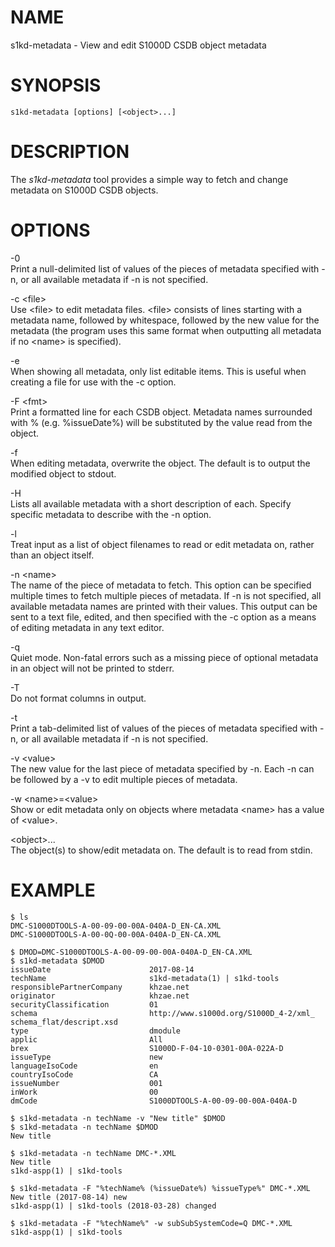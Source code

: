 NAME
====

s1kd-metadata - View and edit S1000D CSDB object metadata

SYNOPSIS
========

    s1kd-metadata [options] [<object>...]

DESCRIPTION
===========

The *s1kd-metadata* tool provides a simple way to fetch and change metadata on S1000D CSDB objects.

OPTIONS
=======

-0  
Print a null-delimited list of values of the pieces of metadata specified with -n, or all available metadata if -n is not specified.

-c &lt;file&gt;  
Use &lt;file&gt; to edit metadata files. &lt;file&gt; consists of lines starting with a metadata name, followed by whitespace, followed by the new value for the metadata (the program uses this same format when outputting all metadata if no &lt;name&gt; is specified).

-e  
When showing all metadata, only list editable items. This is useful when creating a file for use with the -c option.

-F &lt;fmt&gt;  
Print a formatted line for each CSDB object. Metadata names surrounded with % (e.g. %issueDate%) will be substituted by the value read from the object.

-f  
When editing metadata, overwrite the object. The default is to output the modified object to stdout.

-H  
Lists all available metadata with a short description of each. Specify specific metadata to describe with the -n option.

-l  
Treat input as a list of object filenames to read or edit metadata on, rather than an object itself.

-n &lt;name&gt;  
The name of the piece of metadata to fetch. This option can be specified multiple times to fetch multiple pieces of metadata. If -n is not specified, all available metadata names are printed with their values. This output can be sent to a text file, edited, and then specified with the -c option as a means of editing metadata in any text editor.

-q  
Quiet mode. Non-fatal errors such as a missing piece of optional metadata in an object will not be printed to stderr.

-T  
Do not format columns in output.

-t  
Print a tab-delimited list of values of the pieces of metadata specified with -n, or all available metadata if -n is not specified.

-v &lt;value&gt;  
The new value for the last piece of metadata specified by -n. Each -n can be followed by a -v to edit multiple pieces of metadata.

-w &lt;name&gt;=&lt;value&gt;  
Show or edit metadata only on objects where metadata &lt;name&gt; has a value of &lt;value&gt;.

&lt;object&gt;...  
The object(s) to show/edit metadata on. The default is to read from stdin.

EXAMPLE
=======


    $ ls
    DMC-S1000DTOOLS-A-00-09-00-00A-040A-D_EN-CA.XML
    DMC-S1000DTOOLS-A-00-0Q-00-00A-040A-D_EN-CA.XML

    $ DMOD=DMC-S1000DTOOLS-A-00-09-00-00A-040A-D_EN-CA.XML
    $ s1kd-metadata $DMOD
    issueDate                      2017-08-14
    techName                       s1kd-metadata(1) | s1kd-tools
    responsiblePartnerCompany      khzae.net
    originator                     khzae.net
    securityClassification         01
    schema                         http://www.s1000d.org/S1000D_4-2/xml_
    schema_flat/descript.xsd
    type                           dmodule
    applic                         All
    brex                           S1000D-F-04-10-0301-00A-022A-D
    issueType                      new
    languageIsoCode                en
    countryIsoCode                 CA
    issueNumber                    001
    inWork                         00
    dmCode                         S1000DTOOLS-A-00-09-00-00A-040A-D

    $ s1kd-metadata -n techName -v "New title" $DMOD
    $ s1kd-metadata -n techName $DMOD
    New title

    $ s1kd-metadata -n techName DMC-*.XML
    New title
    s1kd-aspp(1) | s1kd-tools

    $ s1kd-metadata -F "%techName% (%issueDate%) %issueType%" DMC-*.XML
    New title (2017-08-14) new
    s1kd-aspp(1) | s1kd-tools (2018-03-28) changed

    $ s1kd-metadata -F "%techName%" -w subSubSystemCode=Q DMC-*.XML
    s1kd-aspp(1) | s1kd-tools
